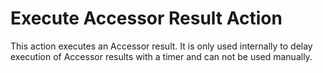 # Execute Accessor Result Action #
This action executes an Accessor result. It is only used internally to delay execution of Accessor results with a timer and can not be used manually.
